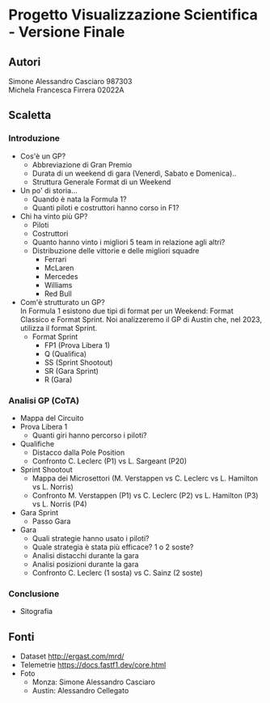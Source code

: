 # Progetto Visualizzazione Scientifica - Versione Finale
## Autori 
Simone Alessandro Casciaro 987303<br>
Michela Francesca Firrera 02022A

## Scaletta
### Introduzione
-  Cos'è un GP?
    - Abbreviazione di Gran Premio
    - Durata di un weekend di gara (Venerdì, Sabato e Domenica)..
    - Struttura Generale Format di un Weekend
- Un po' di storia...
    - Quando è nata la Formula 1?
    - Quanti piloti e costruttori hanno corso in F1?    
- Chi ha vinto più GP?
    - Piloti
    - Costruttori
    - Quanto hanno vinto i migliori 5 team in relazione agli altri?
    - Distribuzione delle vittorie e delle migliori squadre 
        - Ferrari
        - McLaren
        - Mercedes
        - Williams
        - Red Bull
- Com'è strutturato un GP?<br>
    In Formula 1 esistono due tipi di format per un Weekend: Format Classico e Format Sprint. Noi analizzeremo il GP di Austin che, nel 2023, utilizza il format Sprint.
    - Format Sprint
        - FP1 (Prova Libera 1)
        - Q (Qualifica)
        - SS (Sprint Shootout)
        - SR (Gara Sprint)
        - R (Gara)
### Analisi GP (CoTA)
- Mappa del Circuito
- Prova Libera 1
    - Quanti giri hanno percorso i piloti?
- Qualifiche
    - Distacco dalla Pole Position
    - Confronto C. Leclerc (P1) vs L. Sargeant (P20)
- Sprint Shootout
    - Mappa dei Microsettori (M. Verstappen vs C. Leclerc vs L. Hamilton vs L. Norris)
    - Confronto M. Verstappen (P1) vs C. Leclerc (P2) vs L. Hamilton (P3) vs L. Norris (P4)
- Gara Sprint
    - Passo Gara
- Gara
    - Quali strategie hanno usato i piloti?
    - Quale strategia è stata più efficace? 1 o 2 soste?
    - Analisi distacchi durante la gara
    - Analisi posizioni durante la gara
    - Confronto C. Leclerc (1 sosta) vs C. Sainz (2 soste) 
### Conclusione
- Sitografia

## Fonti
- Dataset http://ergast.com/mrd/
- Telemetrie https://docs.fastf1.dev/core.html
- Foto
    - Monza: Simone Alessandro Casciaro
    - Austin: Alessandro Cellegato